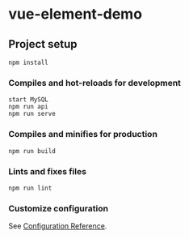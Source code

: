 # vue-element-demo

## Project setup
```
npm install
```

### Compiles and hot-reloads for development
```
start MySQL
npm run api
npm run serve
```

### Compiles and minifies for production
```
npm run build
```

### Lints and fixes files
```
npm run lint
```

### Customize configuration
See [Configuration Reference](https://cli.vuejs.org/config/).
